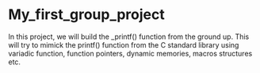 # My_first_group_project

In this project, we will build the _printf() function from the ground
up. This will try to mimick the printf() function from the C standard
library using variadic function, function pointers, dynamic memories,
macros structures etc.
